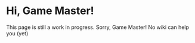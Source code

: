 # Hi, Game Master!

This page is still a work in progress. Sorry, Game Master! No wiki can help you (yet)